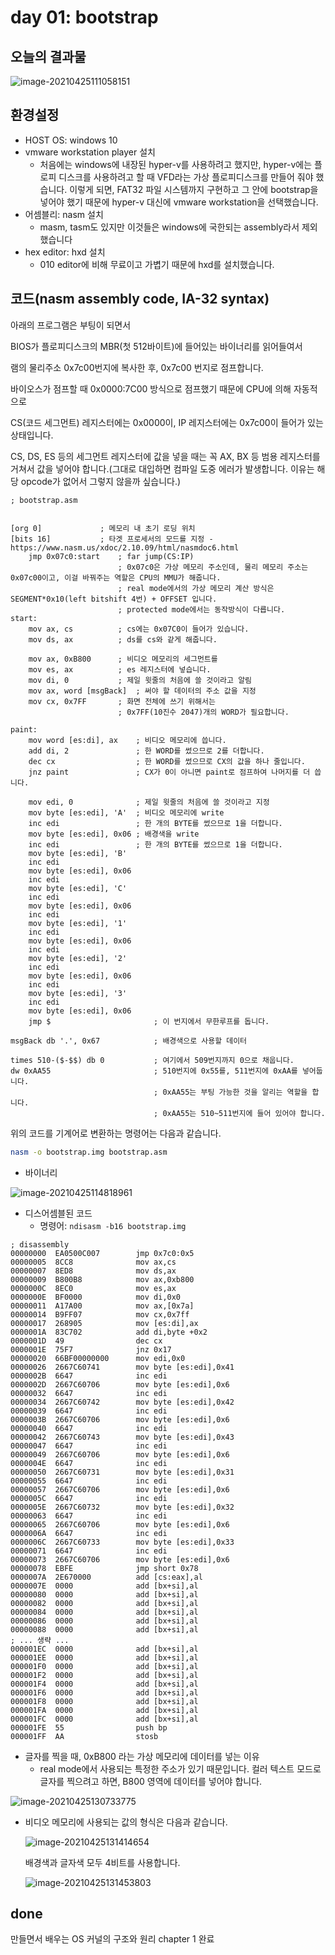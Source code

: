 # day 01: bootstrap



## 오늘의 결과물

![image-20210425111058151](img/01/image-20210425111058151.png)



## 환경설정

- HOST OS: windows 10
- vmware workstation player 설치
  - 처음에는 windows에 내장된 hyper-v를 사용하려고 했지만, hyper-v에는 플로피 디스크를 사용하려고 할 때 VFD라는 가상 플로피디스크를 만들어 줘야 했습니다. 이렇게 되면, FAT32 파일 시스템까지 구현하고 그 안에 bootstrap을 넣어야 했기 때문에 hyper-v 대신에 vmware workstation을 선택했습니다.
- 어셈블리: nasm 설치
  - masm, tasm도 있지만 이것들은 windows에 국한되는 assembly라서 제외했습니다
- hex editor: hxd 설치
  - 010 editor에 비해 무료이고 가볍기 때문에 hxd를 설치했습니다.



## 코드(nasm assembly code, IA-32 syntax)

아래의 프로그램은 부팅이 되면서

BIOS가 플로피디스크의 MBR(첫 512바이트)에 들어있는 바이너리를 읽어들여서

램의 물리주소 0x7c00번지에 복사한 후, 0x7c00 번지로 점프합니다.

바이오스가 점프할 때 0x0000:7C00 방식으로 점프했기 때문에 CPU에 의해 자동적으로

CS(코드 세그먼트) 레지스터에는 0x0000이, IP 레지스터에는 0x7c00이 들어가 있는 상태입니다.

CS, DS, ES 등의 세그먼트 레지스터에 값을 넣을 때는 꼭 AX, BX 등 범용 레지스터를 거쳐서 값을 넣어야 합니다.(그대로 대입하면 컴파일 도중 에러가 발생합니다. 이유는 해당 opcode가 없어서 그렇지 않을까 싶습니다.)

```assembly
; bootstrap.asm


[org 0]             ; 메모리 내 초기 로딩 위치
[bits 16]           ; 타겟 프로세서의 모드를 지정 - https://www.nasm.us/xdoc/2.10.09/html/nasmdoc6.html
    jmp 0x07c0:start    ; far jump(CS:IP)
    					; 0x07c0은 가상 메모리 주소인데, 물리 메모리 주소는 0x07c00이고, 이걸 바꿔주는 역할은 CPU의 MMU가 해줍니다.
						; real mode에서의 가상 메모리 계산 방식은 SEGMENT*0x10(left bitshift 4번) + OFFSET 입니다.
						; protected mode에서는 동작방식이 다릅니다.
start:
    mov ax, cs          ; cs에는 0x07C0이 들어가 있습니다.
    mov ds, ax          ; ds를 cs와 같게 해줍니다.

    mov ax, 0xB800      ; 비디오 메모리의 세그먼트를
    mov es, ax          ; es 레지스터에 넣습니다.
    mov di, 0           ; 제일 윗줄의 처음에 쓸 것이라고 알림
    mov ax, word [msgBack]  ; 써야 할 데이터의 주소 값을 지정
    mov cx, 0x7FF       ; 화면 전체에 쓰기 위해서는
                        ; 0x7FF(10진수 2047)개의 WORD가 필요합니다.

paint:
    mov word [es:di], ax    ; 비디오 메모리에 씁니다.
    add di, 2               ; 한 WORD를 썼으므로 2를 더합니다.
    dec cx                  ; 한 WORD를 썼으므로 CX의 값을 하나 줄입니다.
    jnz paint               ; CX가 0이 아니면 paint로 점프하여 나머지를 더 씁니다.

    mov edi, 0              ; 제일 윗줄의 처음에 쓸 것이라고 지정
    mov byte [es:edi], 'A'  ; 비디오 메모리에 write
    inc edi                 ; 한 개의 BYTE를 썼으므로 1을 더합니다.
    mov byte [es:edi], 0x06 ; 배경색을 write
    inc edi                 ; 한 개의 BYTE를 썼으므로 1을 더합니다.
    mov byte [es:edi], 'B'
    inc edi
    mov byte [es:edi], 0x06
    inc edi
    mov byte [es:edi], 'C'
    inc edi
    mov byte [es:edi], 0x06
    inc edi
    mov byte [es:edi], '1'
    inc edi
    mov byte [es:edi], 0x06
    inc edi
    mov byte [es:edi], '2'
    inc edi
    mov byte [es:edi], 0x06
    inc edi
    mov byte [es:edi], '3'
    inc edi
    mov byte [es:edi], 0x06
    jmp $                       ; 이 번지에서 무한루프를 돕니다.

msgBack db '.', 0x67            ; 배경색으로 사용할 데이터

times 510-($-$$) db 0           ; 여기에서 509번지까지 0으로 채웁니다.
dw 0xAA55                       ; 510번지에 0x55를, 511번지에 0xAA를 넣어둡니다.
                                ; 0xAA55는 부팅 가능한 것을 알리는 역할을 합니다.
                                ; 0xAA55는 510~511번지에 들어 있어야 합니다.
```



위의 코드를 기계어로 변환하는 명령어는 다음과 같습니다.

```bash
nasm -o bootstrap.img bootstrap.asm
```



- 바이너리

![image-20210425114818961](img/01/image-20210425114818961.png)

- 디스어셈블된 코드
  - 명령어: `ndisasm -b16 bootstrap.img`

```assembly
; disassembly
00000000  EA0500C007        jmp 0x7c0:0x5
00000005  8CC8              mov ax,cs
00000007  8ED8              mov ds,ax
00000009  B800B8            mov ax,0xb800
0000000C  8EC0              mov es,ax
0000000E  BF0000            mov di,0x0
00000011  A17A00            mov ax,[0x7a]
00000014  B9FF07            mov cx,0x7ff
00000017  268905            mov [es:di],ax
0000001A  83C702            add di,byte +0x2
0000001D  49                dec cx
0000001E  75F7              jnz 0x17
00000020  66BF00000000      mov edi,0x0
00000026  2667C60741        mov byte [es:edi],0x41
0000002B  6647              inc edi
0000002D  2667C60706        mov byte [es:edi],0x6
00000032  6647              inc edi
00000034  2667C60742        mov byte [es:edi],0x42
00000039  6647              inc edi
0000003B  2667C60706        mov byte [es:edi],0x6
00000040  6647              inc edi
00000042  2667C60743        mov byte [es:edi],0x43
00000047  6647              inc edi
00000049  2667C60706        mov byte [es:edi],0x6
0000004E  6647              inc edi
00000050  2667C60731        mov byte [es:edi],0x31
00000055  6647              inc edi
00000057  2667C60706        mov byte [es:edi],0x6
0000005C  6647              inc edi
0000005E  2667C60732        mov byte [es:edi],0x32
00000063  6647              inc edi
00000065  2667C60706        mov byte [es:edi],0x6
0000006A  6647              inc edi
0000006C  2667C60733        mov byte [es:edi],0x33
00000071  6647              inc edi
00000073  2667C60706        mov byte [es:edi],0x6
00000078  EBFE              jmp short 0x78
0000007A  2E670000          add [cs:eax],al
0000007E  0000              add [bx+si],al
00000080  0000              add [bx+si],al
00000082  0000              add [bx+si],al
00000084  0000              add [bx+si],al
00000086  0000              add [bx+si],al
00000088  0000              add [bx+si],al
; ... 생략 ...
000001EC  0000              add [bx+si],al
000001EE  0000              add [bx+si],al
000001F0  0000              add [bx+si],al
000001F2  0000              add [bx+si],al
000001F4  0000              add [bx+si],al
000001F6  0000              add [bx+si],al
000001F8  0000              add [bx+si],al
000001FA  0000              add [bx+si],al
000001FC  0000              add [bx+si],al
000001FE  55                push bp
000001FF  AA                stosb
```



- 글자를 찍을 때, 0xB800 라는 가상 메모리에 데이터를 넣는 이유
  - real mode에서 사용되는 특정한 주소가 있기 때문입니다. 컬러 텍스트 모드로 글자를 찍으려고 하면, B800 영역에 데이터를 넣어야 합니다.

![image-20210425130733775](img/01/image-20210425130733775.png)



- 비디오 메모리에 사용되는 값의 형식은 다음과 같습니다.

  ![image-20210425131414654](img/01/image-20210425131414654.png)

  배경색과 글자색 모두 4비트를 사용합니다.

  ![image-20210425131453803](img/01/image-20210425131453803.png)



## done

만들면서 배우는 OS 커널의 구조와 원리 chapter 1 완료